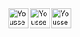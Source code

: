
<img align="left" alt="Youssef Logo" height="40px" src="https://i.imgur.com/z9ej7aW.png" />

<a href="https://www.linkedin.com/in/youssef-muhamad-6bb940159/">
  <img align="left" alt="Youssef LinkedIn" height="40px" src="https://i.imgur.com/SiLaOQb.png" />
</a>

<a href="https://t.me/youssef_md">
  <img align="left" alt="Youssef Telegram" height="40px" src="https://i.imgur.com/bBW2nBp.png" />
</a>
